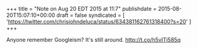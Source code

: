 +++
title = "Note on Aug 20 EDT 2015 at 11:7"
publishdate = 2015-08-20T15:07:10+00:00
draft = false
syndicated = [ 'https://twitter.com/chrisjohndeluca/status/634381162761318400?s=20' ]
+++

Anyone remember Googleism? It's still around. http://t.co/h5vITj585q
